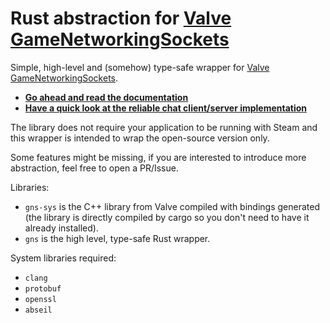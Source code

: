 # Rust abstraction for [Valve GameNetworkingSockets](https://github.com/ValveSoftware/GameNetworkingSockets)

Simple, high-level and (somehow) type-safe wrapper for [Valve GameNetworkingSockets](https://github.com/ValveSoftware/GameNetworkingSockets).

- [**Go ahead and read the documentation**](https://hussein-aitlahcen.github.io/gns-rs/gns/)
- [**Have a quick look at the reliable chat client/server implementation**](./example/src/main.rs)

The library does not require your application to be running with Steam and this wrapper is intended to wrap the open-source version only.

Some features might be missing, if you are interested to introduce more abstraction, feel free to open a PR/Issue.

Libraries:
- `gns-sys` is the C++ library from Valve compiled with bindings generated (the library is directly compiled by cargo so you don't need to have it already installed).
- `gns` is the high level, type-safe Rust wrapper.

System libraries required:
- `clang`
- `protobuf`
- `openssl`
- `abseil`
